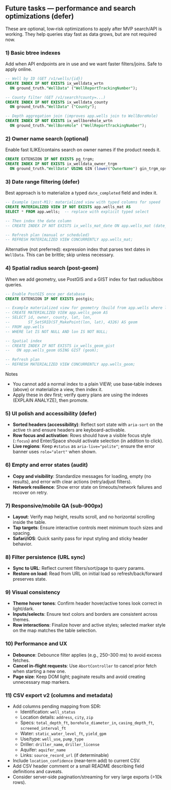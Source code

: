 ## Future tasks — performance and search optimizations (defer)

These are optional, low‑risk optimizations to apply after MVP search/API is working. They help queries stay fast as data grows, but are not required now.

### 1) Basic btree indexes

Add when API endpoints are in use and we want faster filters/joins. Safe to apply online.

```sql
-- Well by ID (GET /v1/wells/{id})
CREATE INDEX IF NOT EXISTS ix_welldata_wrtn
  ON ground_truth."WellData" ("WellReportTrackingNumber");

-- County filter (GET /v1/search?county=...)
CREATE INDEX IF NOT EXISTS ix_welldata_county
  ON ground_truth."WellData" ("County");

-- Depth aggregation join (improves app.wells join to WellBoreHole)
CREATE INDEX IF NOT EXISTS ix_wellborehole_wrtn
  ON ground_truth."WellBoreHole" ("WellReportTrackingNumber");
```

### 2) Owner name search (optional)

Enable fast ILIKE/contains search on owner names if the product needs it.

```sql
CREATE EXTENSION IF NOT EXISTS pg_trgm;
CREATE INDEX IF NOT EXISTS ix_welldata_owner_trgm
  ON ground_truth."WellData" USING GIN (lower("OwnerName") gin_trgm_ops);
```

### 3) Date range filtering (defer)

Best approach is to materialize a typed `date_completed` field and index it.

```sql
-- Example (post‑M1): materialized view with typed columns for speed
CREATE MATERIALIZED VIEW IF NOT EXISTS app.wells_mat AS
SELECT * FROM app.wells;  -- replace with explicit typed select

-- Then index the date column
-- CREATE INDEX IF NOT EXISTS ix_wells_mat_date ON app.wells_mat (date_completed);

-- Refresh plan (manual or scheduled)
-- REFRESH MATERIALIZED VIEW CONCURRENTLY app.wells_mat;
```

Alternative (not preferred): expression index that parses text dates in `WellData`. This can be brittle; skip unless necessary.

### 4) Spatial radius search (post‑geom)

When we add geometry, use PostGIS and a GIST index for fast radius/bbox queries.

```sql
-- Enable PostGIS once per database
CREATE EXTENSION IF NOT EXISTS postgis;

-- Example materialized view for geometry (build from app.wells where lat/lon present)
-- CREATE MATERIALIZED VIEW app.wells_geom AS
-- SELECT id, owner, county, lat, lon,
--        ST_SetSRID(ST_MakePoint(lon, lat), 4326) AS geom
-- FROM app.wells
-- WHERE lat IS NOT NULL AND lon IS NOT NULL;

-- Spatial index
-- CREATE INDEX IF NOT EXISTS ix_wells_geom_gist
--   ON app.wells_geom USING GIST (geom);

-- Refresh plan
-- REFRESH MATERIALIZED VIEW CONCURRENTLY app.wells_geom;
```

Notes
- You cannot add a normal index to a plain VIEW; use base‑table indexes (above) or materialize a view, then index it.
- Apply these in dev first; verify query plans are using the indexes (EXPLAIN ANALYZE), then promote.


### 5) UI polish and accessibility (defer)

- **Sorted headers (accessibility)**: Reflect sort state with `aria-sort` on the active `th` and ensure headers are keyboard-activable.
- **Row focus and activation**: Rows should have a visible focus style (`:focus`) and Enter/Space should activate selection (in addition to click).
- **Live regions**: Keep `#status` as `aria-live="polite"`; ensure the error banner uses `role="alert"` when shown.

### 6) Empty and error states (audit)

- **Copy and visibility**: Standardize messages for loading, empty (no results), and error with clear actions (retry/adjust filters).
- **Network resilience**: Show error state on timeouts/network failures and recover on retry.

### 7) Responsive/mobile QA (sub‑900px)

- **Layout**: Verify map height, results scroll, and no horizontal scrolling inside the table.
- **Tap targets**: Ensure interactive controls meet minimum touch sizes and spacing.
- **Safari/iOS**: Quick sanity pass for input styling and sticky header behavior.

### 8) Filter persistence (URL sync)

- **Sync to URL**: Reflect current filters/sort/page to query params.
- **Restore on load**: Read from URL on initial load so refresh/back/forward preserves state.

### 9) Visual consistency

- **Theme hover tones**: Confirm header hover/active tones look correct in light/dark.
- **Inputs/selects**: Ensure text colors and borders are consistent across themes.
- **Row interactions**: Finalize hover and active styles; selected marker style on the map matches the table selection.

### 10) Performance and UX

- **Debounce**: Debounce filter applies (e.g., 250–300 ms) to avoid excess fetches.
- **Cancel in‑flight requests**: Use `AbortController` to cancel prior fetch when starting a new one.
- **Page size**: Keep DOM light; paginate results and avoid creating unnecessary map markers.

### 11) CSV export v2 (columns and metadata)

- Add columns pending mapping from SDR:
  - Identification: `well_status`
  - Location details: `address`, `city`, `zip`
  - Specs: `total_depth_ft`, `borehole_diameter_in`, `casing_depth_ft`, `screened_interval_ft`
  - Water: `static_water_level_ft`, `yield_gpm`
  - Use/type: `well_use`, `pump_type`
  - Driller: `driller_name`, `driller_license`
  - Aquifer: `aquifer_name`
  - Links: `source_record_url` (if determinable)
- Include `location_confidence` (near‑term add) to current CSV.
- Add CSV header comment or a small README describing field definitions and caveats.
- Consider server‑side pagination/streaming for very large exports (>10k rows).

